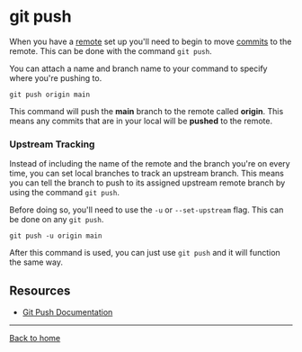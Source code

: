 # git push

When you have a [remote](./Remote.md) set up you'll need to begin to move [commits](./commit.md) to the remote. This can be done with the command `git push`. 

You can attach a name and branch name to your command to specify where you're pushing to. 

```
git push origin main
```

This command will push the **main** branch to the remote called **origin**. This means any commits that are in your local will be **pushed** to the remote. 

### Upstream Tracking

Instead of including the name of the remote and the branch you're on every time, you can set local branches to track an upstream branch. This means you can tell the branch to push to its assigned upstream remote branch by using the command `git push`. 

Before doing so, you'll need to use the `-u` or `--set-upstream` flag. This can be done on any `git push`. 

```
git push -u origin main
```

After this command is used, you can just use `git push` and it will function the same way. 

## Resources

- [Git Push Documentation](https://git-scm.com/docs/git-push)

---

[Back to home](../README.md)
